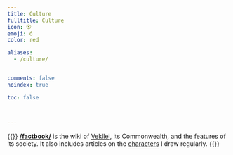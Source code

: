 ```yaml
---
title: Culture
fulltitle: Culture
icon: 🏵️
emoji: ó
color: red

aliases:
  - /culture/


comments: false
noindex: true

toc: false



---
```

{{<note panel>}}
[**/factbook/**](/factbook/) is the wiki of [Vekllei](/factbook/vekllei), its Commonwealth, and the features of its society. It also includes articles on the [characters](/characters/) I draw regularly.
{{</note>}}